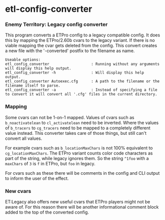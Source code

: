 # etl-config-converter
### Enemy Territory: Legacy config converter
This program converts a ETPro config to a legacy compatible config. It does this by mapping the ETPro/2.60b cvars to the legacy variant.
If there is no viable mapping the cvar gets deleted from the config. This convert creates a new file with the '-converted' postfix to the filename as name.

```
Useable options:
etl_config_converter                   : Running without any arguments will display this help output.
etl_config_converter -h                : Will display this help output.
etl_config_converter Autoexec.cfg      : A path to the filename or the filename itself to parse.
etl_config_converter -a                : Instead of specifying a file to convert it will convert all '.cfg' files in the current directory.
```
### Mapping
Some cvars can not be 1-on-1 mapped. 
Values of cvars such as `b_noactivatelean` to `cl_activatelean` need to be inverted. 
Where the values of `b_tracers` to `cg_tracers` need to be mapped to a completely different value instead. 
This converter takes care of those things, but still can't convert all values.

For example cvars such as `b_locationMaxChars` is not 100% equivalent to `cg_locationMaxChars`.
The ETPro variant counts color code characters as part of the string, while legacy ignores them. 
So the string `^1foo` with a `maxChars` of `3` is `f` in ETPro, but `foo` in legacy. 

For cvars such as these there will be comments in the config and CLI output to inform the user of the effect.

### New cvars
ET:Legacy also offers new useful cvars that ETPro players might not be aware of. 
For this reason there will be another informational comment block added to the top of the converted config.